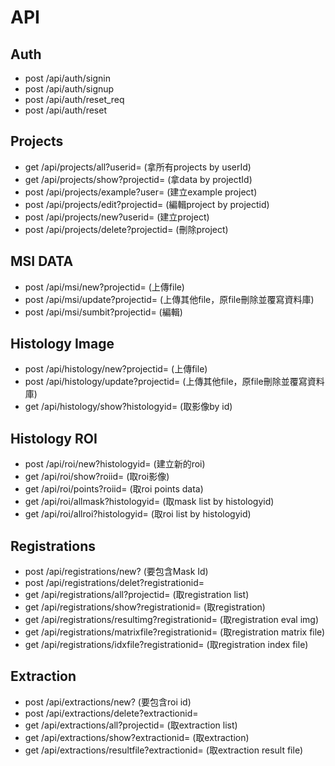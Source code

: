 # API

## Auth

- post /api/auth/signin
- post /api/auth/signup
- post /api/auth/reset_req
- post /api/auth/reset

## Projects

- get /api/projects/all?userid= (拿所有projects by userId)
- get /api/projects/show?projectid= (拿data by projectId)
- post /api/projects/example?user= (建立example project)
- post /api/projects/edit?projectid= (編輯project by projectid)
- post /api/projects/new?userid= (建立project)
- post /api/projects/delete?projectid= (刪除project)

## MSI DATA

- post /api/msi/new?projectid= (上傳file)
- post /api/msi/update?projectid= (上傳其他file，原file刪除並覆寫資料庫)
- post /api/msi/sumbit?projectid= (編輯)

## Histology Image

- post /api/histology/new?projectid= (上傳file)
- post /api/histology/update?projectid= (上傳其他file，原file刪除並覆寫資料庫)
- get /api/histology/show?histologyid= (取影像by id)

## Histology ROI

- post /api/roi/new?histologyid= (建立新的roi)
- get /api/roi/show?roiid= (取roi影像)
- get /api/roi/points?roiid= (取roi points data)
- get /api/roi/allmask?histologyid= (取mask list by histologyid)
- get /api/roi/allroi?histologyid= (取roi list by histologyid)

## Registrations

- post /api/registrations/new? (要包含Mask Id)
- post /api/registrations/delet?registrationid=
- get /api/registrations/all?projectid= (取registration list)
- get /api/registrations/show?registrationid= (取registration)
- get /api/registrations/resultimg?registrationid= (取registration eval img)
- get /api/registrations/matrixfile?registrationid= (取registration matrix file)
- get /api/registrations/idxfile?registrationid= (取registration index file)

## Extraction

- post /api/extractions/new? (要包含roi id)
- post /api/extractions/delete?extractionid= 
- get /api/extractions/all?projectid= (取extraction list)
- get /api/extractions/show?extractionid= (取extraction)
- get /api/extractions/resultfile?extractionid= (取extraction result file)